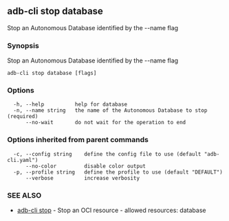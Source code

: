 ## adb-cli stop database

Stop an Autonomous Database identified by the --name flag

### Synopsis

Stop an Autonomous Database identified by the --name flag

```
adb-cli stop database [flags]
```

### Options

```
  -h, --help          help for database
  -n, --name string   the name of the Autonomous Database to stop (required)
      --no-wait       do not wait for the operation to end
```

### Options inherited from parent commands

```
  -c, --config string    define the config file to use (default "adb-cli.yaml")
      --no-color         disable color output
  -p, --profile string   define the profile to use (default "DEFAULT")
      --verbose          increase verbosity
```

### SEE ALSO

* [adb-cli stop](adb-cli_stop.md)	 - Stop an OCI resource - allowed resources: database

